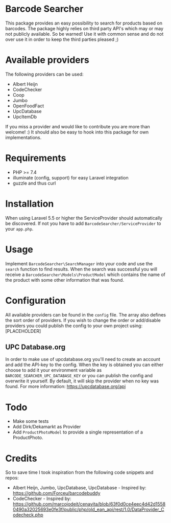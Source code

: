 # Barcode Searcher
This package provides an easy possibility to search for products based on barcodes. The package highly relies on
third party API's which may or may not publicly available. So be warned! Use it with common sense and do not over use it
in order to keep the third parties pleased ;)

# Available providers
The following providers can be used:
- Albert Heijn
- CodeChecker
- Coop
- Jumbo
- OpenFoodFact
- UpcDatabase
- UpcItemDb

If you miss a provider and would like to contribute you are more than welcome! :) It should also be easy to hook into this package for own implementations.

# Requirements
- PHP >= 7.4
- illuminate (config, support) for easy Laravel integration
- guzzle and thus curl

# Installation
When using Laravel 5.5 or higher the ServiceProvider should automatically be discovered. If not you have to add `BarcodeSearcher/ServiceProvider`
to your `app.php`.

# Usage
Implement `BarcodeSearcher\SearchManager` into your code and use the `search` function to find results.
When the search was successful you will receive a `BarcodeSearcher\Models\ProductModel` which contains the name of the product with some other information that was found.

# Configuration
All available providers can be found in the `config` file. The array also defines the sort order of providers. If you
wish to change the order or add/disable providers you could publish the config to your own project using: [PLACEHOLDER] 

## UPC Database.org
In order to make use of upcdatabase.org you'll need to create an account and add the API-key to the config.
When the key is obtained you can either choose to add it your environment variable as `BARCODE_SEARCHER_UPC_DATABASE_KEY`
or you can publish the config and overwrite it yourself. By default, it will skip the provider when no key was found.
For more information: https://upcdatabase.org/api

# Todo
- Make some tests
- Add Dirk/Dekamarkt as Provider
- Add `ProductPhotoModel` to provide a single representation of a ProductPhoto.

# Credits
So to save time I took inspiration from the following code snippets and repos:

- Albert Heijn, Jumbo, UpcDatabase, UpcDatabase - Inspired by: https://github.com/Forceu/barcodebuddy
- CodeChecker - Inspired by: https://github.com/marcojodeit/cenavita/blob/63f0d0ce4eec4d42d15580490a32025693e0fe3f/public/php/old_ean_api/rest/1.0/DataProvider_Codecheck.php

